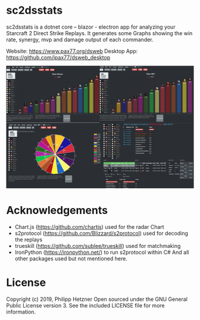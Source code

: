 # sc2dsstats

sc2dsstats is a dotnet core – blazor - electron app for analyzing your Starcraft 2 Direct Strike Replays. It generates some Graphs showing the win rate, synergy, mvp and damage output of each commander.

Website: https://www.pax77.org/dsweb
Desktop App: https://github.com/ipax77/dsweb_desktop

![sample graph](/images/dsweb_desktop.png)

# Acknowledgements
* Chart.js (https://github.com/chartjs) used for the radar Chart
* s2protocol (https://github.com/Blizzard/s2protocol) used for decoding the replays
* trueskill (https://github.com/sublee/trueskill) used for matchmaking
* IronPython (https://ironpython.net/) to run s2protocol within C#
And all other packages used but not mentioned here.


# License

Copyright (c) 2019, Philipp Hetzner
Open sourced under the GNU General Public License version 3. See the included LICENSE file for more information.


